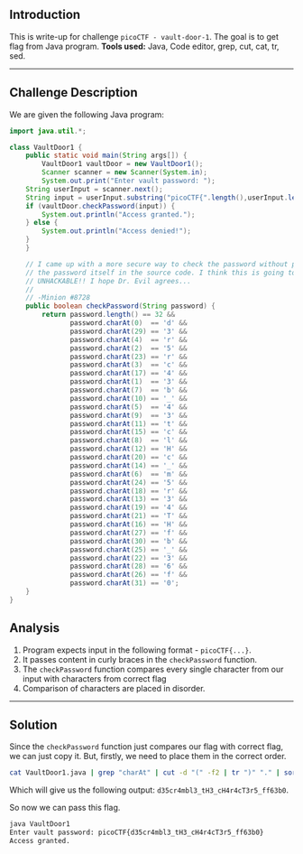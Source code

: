 ## Introduction

This is write-up for challenge `picoCTF - vault-door-1`.
The goal is to get flag from Java program.
**Tools used:** Java, Code editor, grep, cut, cat, tr, sed.

---

## Challenge Description

We are given the following Java program:
``` Java
import java.util.*;

class VaultDoor1 {
    public static void main(String args[]) {
        VaultDoor1 vaultDoor = new VaultDoor1();
        Scanner scanner = new Scanner(System.in);
        System.out.print("Enter vault password: ");
	String userInput = scanner.next();
	String input = userInput.substring("picoCTF{".length(),userInput.length()-1);
	if (vaultDoor.checkPassword(input)) {
	    System.out.println("Access granted.");
	} else {
	    System.out.println("Access denied!");
	}
    }

    // I came up with a more secure way to check the password without putting
    // the password itself in the source code. I think this is going to be
    // UNHACKABLE!! I hope Dr. Evil agrees...
    //
    // -Minion #8728
    public boolean checkPassword(String password) {
        return password.length() == 32 &&
               password.charAt(0)  == 'd' &&
               password.charAt(29) == '3' &&
               password.charAt(4)  == 'r' &&
               password.charAt(2)  == '5' &&
               password.charAt(23) == 'r' &&
               password.charAt(3)  == 'c' &&
               password.charAt(17) == '4' &&
               password.charAt(1)  == '3' &&
               password.charAt(7)  == 'b' &&
               password.charAt(10) == '_' &&
               password.charAt(5)  == '4' &&
               password.charAt(9)  == '3' &&
               password.charAt(11) == 't' &&
               password.charAt(15) == 'c' &&
               password.charAt(8)  == 'l' &&
               password.charAt(12) == 'H' &&
               password.charAt(20) == 'c' &&
               password.charAt(14) == '_' &&
               password.charAt(6)  == 'm' &&
               password.charAt(24) == '5' &&
               password.charAt(18) == 'r' &&
               password.charAt(13) == '3' &&
               password.charAt(19) == '4' &&
               password.charAt(21) == 'T' &&
               password.charAt(16) == 'H' &&
               password.charAt(27) == 'f' &&
               password.charAt(30) == 'b' &&
               password.charAt(25) == '_' &&
               password.charAt(22) == '3' &&
               password.charAt(28) == '6' &&
               password.charAt(26) == 'f' &&
               password.charAt(31) == '0';
    }
}
```
## Analysis
1. Program expects input in the following format - `picoCTF{...}`.
2. It passes content in curly braces in the `checkPassword` function.
3. The `checkPassword` function compares every single character from our input with characters from correct flag
4. Comparison of characters are placed in disorder.

---

## Solution

Since the `checkPassword` function just compares our flag with correct flag, we can just copy it.
But, firstly, we need to place them in the correct order.
``` bash
cat VaultDoor1.java | grep "charAt" | cut -d "(" -f2 | tr ")" "." | sort -g | cut -d "'" -f2 | tr "\n" " " | sed "s/ //g"
```

Which will give us the following output: `d35cr4mbl3_tH3_cH4r4cT3r5_ff63b0`.

So now we can pass this flag.
``` bash
java VaultDoor1
Enter vault password: picoCTF{d35cr4mbl3_tH3_cH4r4cT3r5_ff63b0}
Access granted.
```
